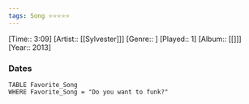 ```yaml
---
tags: Song ⭐⭐⭐⭐⭐ 
---
```

[Time:: 3:09]
[Artist:: [[Sylvester]]]
[Genre:: ]
[Played:: 1]
[Album:: [[]]]
[Year:: 2013]
### Dates
````dataview
TABLE Favorite_Song
WHERE Favorite_Song = "Do you want to funk?"
````
